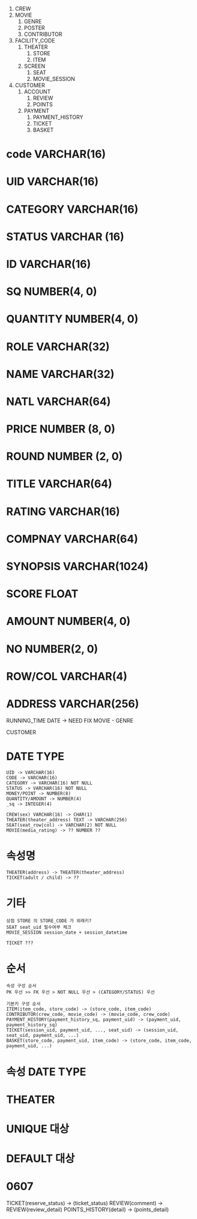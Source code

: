 1. CREW
2. MOVIE    
    1. GENRE
    2. POSTER
    3. CONTRIBUTOR
3. FACILITY_CODE
    1. THEATER
        1. STORE
        2. ITEM
    2. SCREEN
        1. SEAT
        2. MOVIE_SESSION
4. CUSTOMER
    1. ACCOUNT 
        1. REVIEW
        2. POINTS
    2. PAYMENT
        1. PAYMENT_HISTORY
        2. TICKET
        3. BASKET


# code VARCHAR(16)
# UID  VARCHAR(16)  
# CATEGORY VARCHAR(16)
# STATUS VARCHAR (16)
# ID VARCHAR(16)
# SQ NUMBER(4, 0)
# QUANTITY NUMBER(4, 0)
# ROLE VARCHAR(32)
# NAME VARCHAR(32)
# NATL VARCHAR(64)
# PRICE NUMBER (8, 0)
# ROUND NUMBER (2, 0)
# TITLE VARCHAR(64)
# RATING VARCHAR(16)
# COMPNAY VARCHAR(64)
# SYNOPSIS VARCHAR(1024)
# SCORE FLOAT
# AMOUNT NUMBER(4, 0)
# NO NUMBER(2, 0)
# ROW/COL VARCHAR(4)
# ADDRESS VARCHAR(256)

RUNNING_TIME DATE -> NEED FIX
MOVIE
    - GENRE


CUSTOMER

# DATE TYPE
    UID -> VARCHAR(16)
    CODE -> VARCHAR(16)
    CATEGORY -> VARCHAR(16) NOT NULL
    STATUS -> VARCHAR(16) NOT NULL
    MONEY/POINT -> NUMBER(8)
    QUANTITY/AMOUNT -> NUMBER(4)
    _sq -> INTEGER(4)

    CREW(sex) VARCHAR(16) -> CHAR(1)
    THEATER(theater_address) TEXT -> VARCHAR(256)
    SEAT(seat_row|col) -> VARCHAR(2) NOT NULL
    MOVIE(media_rating) -> ?? NUMBER ?? 

# 속성명
    THEATER(address) -> THEATER(theater_address)
    TICKET(adult / child) -> ??

# 기타
    상점 STORE 의 STORE_CODE 가 외래키?
    SEAT seat_uid 필수여부 체크
    MOVIE_SESSION session_date + session_datetime

    TICKET ??? 
    

# 순서
    속성 구성 순서
    PK 우선 >> FK 우선 > NOT NULL 우선 > (CATEGORY/STATUS) 우선

    기본키 구성 순서
    ITEM(item_code, store_code) -> (store_code, item_code)
    CONTRIBUTOR(crew_code, movie_code) -> (movie_code, crew_code)
    PAYMENT_HISTORY(payment_history_sq, payment_uid) -> (payment_uid, payment_history_sq)
    TICKET(session_uid, payment_uid, ..., seat_uid) -> (session_uid, seat_uid, payment_uid, ...)
    BASKET(store_code, payment_uid, item_code) -> (store_code, item_code, payment_uid, ...)

# 속성 DATE TYPE
# THEATER

# UNIQUE 대상
# DEFAULT 대상

# 0607
TICKET(reserve_status) -> (ticket_status)
REVIEW(comment) -> REVIEW(review_detail)
POINTS_HISTORY(detail) -> (points_detail)